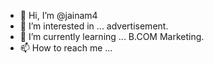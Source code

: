 - 👋 Hi, I’m @jainam4
- 👀 I’m interested in ... advertisement.
- 🌱 I’m currently learning ... B.COM Marketing.
- 📫 How to reach me ...

<!---
jainam4/jainam4 is a ✨ special ✨ repository because its `README.md` (this file) appears on your GitHub profile.
You can click the Preview link to take a look at your changes.
--->
